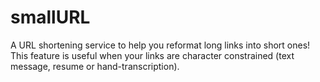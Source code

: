 # smallURL
A URL shortening service to help you reformat long links into short ones! This feature is useful
when your links are character constrained (text message, resume or hand-transcription).
